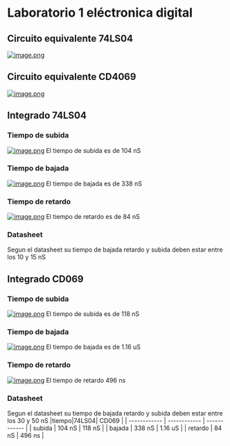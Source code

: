 # Laboratorio 1 eléctronica digital
## Circuito equivalente  74LS04
[![image.png](https://i.postimg.cc/bwJczFLM/image.png)](https://postimg.cc/svt0mmk9)
## Circuito equivalente  CD4069
[![image.png](https://i.postimg.cc/Vsr8tT8c/image.png)](https://postimg.cc/rzk3Xfsh)
## Integrado 74LS04
### Tiempo de subida
[![image.png](https://i.postimg.cc/XqPb4C6q/image.png)](https://postimg.cc/JHjgQtnC)
El tiempo de subida es de 104 nS
### Tiempo de bajada
[![image.png](https://i.postimg.cc/G2D1jpWs/image.png)](https://postimg.cc/njn5FncH)
El tiempo de bajada es de 338 nS
### Tiempo de retardo
[![image.png](https://i.postimg.cc/SRfmL5WF/image.png)](https://postimg.cc/N2LhBdJp)
El tiempo de retardo es de 84 nS
### Datasheet
Segun el datasheet su tiempo de bajada retardo y subida deben estar entre los 10 y 15 nS 
## Integrado CD069
### Tiempo de subida
[![image.png](https://i.postimg.cc/KvshbghB/image.png)](https://postimg.cc/gnRTqjJ2)
El tiempo de subida es de 118 nS
### Tiempo de bajada
[![image.png](https://i.postimg.cc/htbwjJH2/image.png)](https://postimg.cc/Yv08DS2F)
El tiempo de bajada es de 1.16 uS
### Tiempo de retardo
[![image.png](https://i.postimg.cc/J48SWcFs/image.png)](https://postimg.cc/0rtVYmPv)
El tiempo de retardo 496 ns
### Datasheet
Segun el datasheet su tiempo de bajada retardo y subida deben estar entre los 30 y 50 nS
|tiempo|74LS04| CD069 |
| ------------ | ------------ | ------------ |
| subida |  104 nS |  118 nS |
| bajada  | 338 nS  |  1.16 uS |
|  retardo |  84 nS | 496 ns  |


